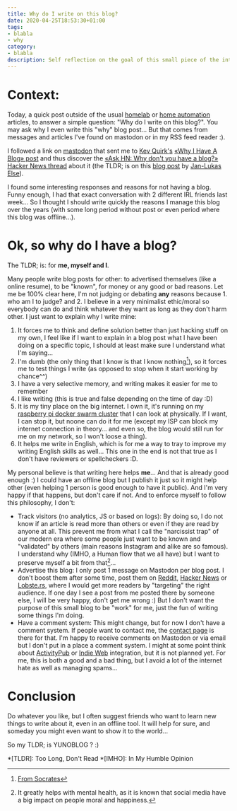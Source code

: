 ```yaml
---
title: Why do I write on this blog?
date: 2020-04-25T18:53:30+01:00
tags:
- blabla
- why
category:
- blabla
description: Self reflection on the goal of this small piece of the internet
---
```


# Context:

Today, a quick post outside of the usual [homelab](/pages/home-lab/) or [home automation](/categories/homeautomation/) articles, to answer a simple question: "Why do I write on this blog?". You may ask why I even write this "why" blog post… But that comes from messages and articles I've found on mastodon or in my RSS feed reader :).

I followed a link on [mastodon](mastodonrocks.com) that sent me to [Kev Quirk's](https://kevq.uk) [«Why I Have A Blog» post](https://kevq.uk/why-i-have-a-blog/) and thus discover the [«Ask HN: Why don't you have a blog?» Hacker News thread](https://news.ycombinator.com/item?id=22910532) about it (the TLDR; is on this [blog post](https://jlelse.blog/posts/why-no-blog/) by [Jan-Lukas Else](https://jlelse.blog/)).

I found some interesting responses and reasons for not having a blog. Funny enough, I had that exact conversation with 2 different IRL friends last week… So I thought I should write quickly the reasons I manage this blog over the years (with some long period without post or even period where this blog was offline…).


# Ok, so why **do** I have a blog?

The TLDR; is: for **me, myself and I**.

Many people write blog posts for other: to advertised themselves (like a online resume), to be "known", for money or any good or bad reasons. Let me be 100% clear here, I'm not judging or debating **any** reasons because 1. who am I to judge? and 2. I believe in a very minimalist ethic/moral so everybody can do and think whatever they want as long as they don't harm other. I just want to explain why I write mine:

1. It forces me to think and define solution better than just hacking stuff on my own, I feel like if I want to explain in a blog post what I have been doing on a specific topic, I should at least make sure I understand what I'm saying…
2. I'm dumb (the only thing that I know is that I know nothing[^1]), so it forces me to test things I write (as opposed to stop when it start working by chance^^)
3. I have a very selective memory, and writing makes it easier for me to remember
4. I like writing (this is true and false depending on the time of day :D)
5. It is my tiny place on the big internet. I own it, it's running on my [raspberry pi docker swarm cluster](/categories/dockerswarm/) that I can look at physically. If I want, I can stop it, but noone can do it for me (except my ISP can block my internet connection in theory… and even so, the blog would still run for me on my network, so I won't loose a thing).
6. It helps me write in English, which is for me a way to tray to improve my writing English skills as well… This one in the end is not that true as I don't have reviewers or spellcheckers :D.

My personal believe is that writing here helps **me**… And that is already good enough :) I could have an offline blog but I publish it just so it might help other (even helping 1 person is good enough to have it public). And I'm very happy if that happens, but don't care if not. And to enforce myself to follow this philosophy, I don't:

- Track visitors (no analytics, JS or based on logs): By doing so, I do not know if an article is read more than others or even if they are read by anyone at all. This prevent me from what I call the "narcissist trap" of our modern era where some people just want to be known and "validated" by others (main reasons Instagram and alike are so famous). I understand why (IMHO, a Human flow that we all have) but I want to preserve myself a bit from that[^2]…
- Advertise this blog: I only post 1 message on Mastodon per blog post. I don't boost them after some time, post them on [Reddit](https://old.reddit.com), [Hacker News](https://news.ycombinator.com/) or [Lobste.rs](https://lobste.rs/), where I would get more readers by "targeting" the right audience. If one day I see a post from me posted there by someone else, I will be very happy, don't get me wrong :) But I don't want the purpose of this small blog to be "work" for me, just the fun of writing some things I'm doing.
- Have a comment system: This might change, but for now I don't have a comment system. If people want to contact me, the [contact page](/pages/about-me/) is there for that. I'm happy to receive comments on Mastodon or via email but I don't put in a place a comment system. I might at some point think about [ActivityPub](https://www.w3.org/TR/activitypub/) or [Indie Web](https://indieweb.org) integration, but it is not planned yet. For me, this is both a good and a bad thing, but I avoid a lot of the internet hate as well as managing spams…


# Conclusion

Do whatever you like, but I often suggest friends who want to learn new things to write about it, even in an offline tool. It will help for sure, and someday you might even want to show it to the world…

So my TLDR; is YUNOBLOG ? :)


[^1]: [From Socrates](https://en.wikipedia.org/wiki/I_know_that_I_know_nothing)
[^2]: It greatly helps with mental health, as it is known that social media have a big impact on people moral and happiness.

*[TLDR]: Too Long, Don't Read
*[IMHO]: In My Humble Opinion
